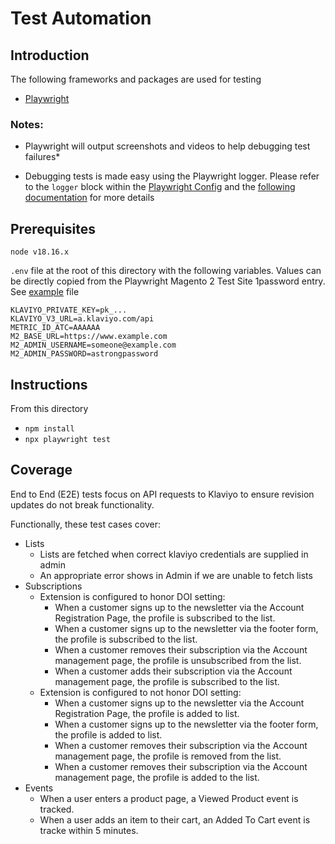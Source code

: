 # Test Automation

## Introduction

The following frameworks and packages are used for testing

- [Playwright](https://playwright.dev/)

### Notes:
- Playwright will output screenshots and videos to help debugging test failures*

- Debugging tests is made easy using the Playwright logger. Please refer to the `logger` block within the [Playwright Config](./playwright.config.js) and the [following documentation](https://playwright.dev/docs/api/class-logger) for more details

## Prerequisites

`node v18.16.x`

`.env` file at the root of this directory with the following variables. Values can be directly copied from the Playwright Magento 2 Test Site 1password entry. See [example](env.example) file

```
KLAVIYO_PRIVATE_KEY=pk_...
KLAVIYO_V3_URL=a.klaviyo.com/api
METRIC_ID_ATC=AAAAAA
M2_BASE_URL=https://www.example.com
M2_ADMIN_USERNAME=someone@example.com
M2_ADMIN_PASSWORD=astrongpassword
```

## Instructions
From this directory
- `npm install`
- `npx playwright test`

## Coverage

End to End (E2E) tests focus on API requests to Klaviyo to ensure revision updates do not break functionality.

Functionally, these test cases cover:

* Lists
    * Lists are fetched when correct klaviyo credentials are supplied in admin
    * An appropriate error shows in Admin if we are unable to fetch lists
* Subscriptions
    * Extension is configured to honor DOI setting:
        * When a customer signs up to the newsletter via the Account Registration Page, the profile is subscribed to the list.
        * When a customer signs up to the newsletter via the footer form, the profile is subscribed to the list.
        * When a customer removes their subscription via the Account management page, the profile is unsubscribed from the list.
        * When a customer adds their subscription via the Account management page, the profile is subscribed to the list.
    * Extension is configured to not honor DOI setting:
        * When a customer signs up to the newsletter via the Account Registration Page, the profile is added to list.
        * When a customer signs up to the newsletter via the footer form, the profile is added to list.
        * When a customer removes their subscription via the Account management page, the profile is removed from the list.
        * When a customer removes their subscription via the Account management page, the profile is added to the list.
* Events
    * When a user enters a product page, a Viewed Product event is tracked.
    * When a user adds an item to their cart, an Added To Cart event is tracke within 5 minutes.